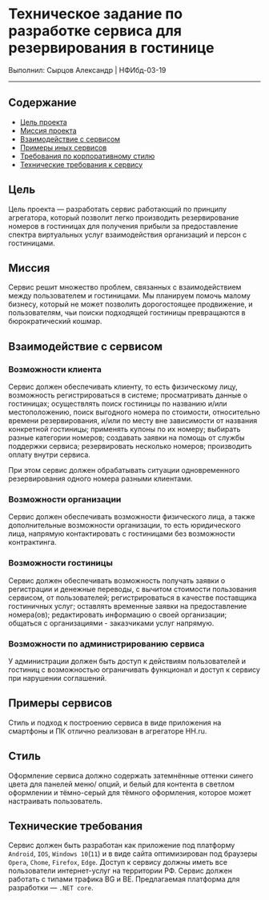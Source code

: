 # Техническое задание по разработке сервиса для резервирования в гостинице

Выполнил: Сырцов Александр | НФИбд-03-19

-------------

## Содержание
- [Цель проекта](#цель)
- [Миссия проекта](#миссия)
- [Взаимодействие с сервисом](#взаимодействие-с-сервисом)
- [Примеры иных сервисов](#примеры-сервисов)
- [Требования по корпоративному стилю](#стиль)
- [Технические требования к сервису](#технические-требования)

## Цель

Цель проекта — разработать сервис работающий по принципу агрегатора, который позволит легко производить резервирование номеров в гостиницах для получения прибыли за предоставление спектра виртуальных услуг взаимодействия организаций и персон с гостиницами.

## Миссия

Сервис решит множество проблем, связанных с взаимодействием между пользователем и гостиницами. Мы планируем помочь малому бизнесу, который не может позволить дорогостоящее продвижение, и пользователям, чьи поиски подходящей гостиницы превращаются в бюрократический кошмар. 

## Взаимодействие с сервисом

### Возможности клиента

Сервис должен обеспечивать клиенту, то есть физическому лицу, возможность регистрироваться в системе; просматривать данные о гостиницах; осуществлять поиск гостиницы по названию и/или местоположению, поиск выгодного номера по стоимости, относительно времени резервирования, и/или по месту вне зависимости от названия конкретной гостиницы; применять купоны по их номеру; выбирать разные категории номеров; создавать заявки на помощь от службы поддержки сервиса; резервировать несколько номеров; производить оплату внутри сервиса.

При этом сервис должен обрабатывать ситуации одновременного резервирования одного номера разными клиентами.

### Возможности организации

Сервис должен обеспечивать возможности физического лица, а также дополнительные возможности организации, то есть юридического лица, напрямую контактировать с гостиницами без возможности контрактинга.

### Возможности гостиницы

Сервис должен обеспечивать возможность получать заявки о регистрации и денежные переводы, с вычитом стоимости пользования сервисом, от пользователей; регистрироваться в качестве поставщика гостиничных услуг; оставлять временные заявки на предоставление номера(ов); редактировать информацию о своей организации; общаться с организациями - заказчиками услуг напрямую.

### Возможности по администрированию сервиса

У администрации должен быть доступ к действиям пользователей и гостиниц с возможностью ограничивать функционал и доступ к сервису при нарушении соглашений.

## Примеры сервисов

Стиль и подход к построению сервиса в виде приложения на смартфоны и ПК отлично реализован в агрегаторе HH.ru.

## Стиль

Оформление сервиса должно содержать затемнённые оттенки синего цвета для панелей меню/ опций, и белый для контента в светлом оформлении и тёмно-серый для тёмного оформления, которое может настраивать пользователь.

## Технические требования

Сервис должен быть разработан как приложение под платформу `Android`, `IOS`, `Windows 10`(`11`) и в виде сайта оптимизирован под браузеры `Opera`, `Chome`, `Firefox`, `Edge`.
Доступ к сервису должны иметь все пользователи интернет-услуг на территории РФ.
Сервис должен работать с типами трафика BG и BE.
Предлагаемая платформа для разработки — `.NET core`.
